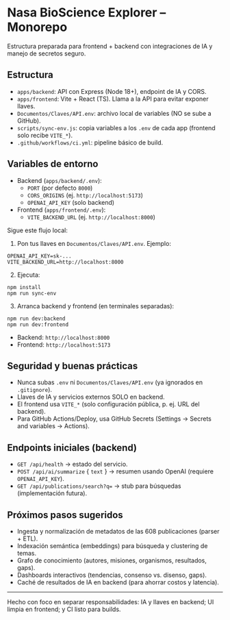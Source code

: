 # Nasa BioScience Explorer – Monorepo

Estructura preparada para frontend + backend con integraciones de IA y manejo de secretos seguro.

## Estructura

- `apps/backend`: API con Express (Node 18+), endpoint de IA y CORS.
- `apps/frontend`: Vite + React (TS). Llama a la API para evitar exponer llaves.
- `Documentos/Claves/API.env`: archivo local de variables (NO se sube a GitHub).
- `scripts/sync-env.js`: copia variables a los `.env` de cada app (frontend solo recibe `VITE_*`).
- `.github/workflows/ci.yml`: pipeline básico de build.

## Variables de entorno

- Backend (`apps/backend/.env`):
  - `PORT` (por defecto `8000`)
  - `CORS_ORIGINS` (ej. `http://localhost:5173`)
  - `OPENAI_API_KEY` (solo backend)
- Frontend (`apps/frontend/.env`):
  - `VITE_BACKEND_URL` (ej. `http://localhost:8000`)

Sigue este flujo local:

1) Pon tus llaves en `Documentos/Claves/API.env`. Ejemplo:

```
OPENAI_API_KEY=sk-...
VITE_BACKEND_URL=http://localhost:8000
```

2) Ejecuta:

```
npm install
npm run sync-env
```

3) Arranca backend y frontend (en terminales separadas):

```
npm run dev:backend
npm run dev:frontend
```

- Backend: `http://localhost:8000`
- Frontend: `http://localhost:5173`

## Seguridad y buenas prácticas

- Nunca subas `.env` ni `Documentos/Claves/API.env` (ya ignorados en `.gitignore`).
- Llaves de IA y servicios externos SOLO en backend.
- El frontend usa `VITE_*` (solo configuración pública, p. ej. URL del backend).
- Para GitHub Actions/Deploy, usa GitHub Secrets (Settings → Secrets and variables → Actions).

## Endpoints iniciales (backend)

- `GET /api/health` → estado del servicio.
- `POST /api/ai/summarize` { `text` } → resumen usando OpenAI (requiere `OPENAI_API_KEY`).
- `GET /api/publications/search?q=` → stub para búsquedas (implementación futura).

## Próximos pasos sugeridos

- Ingesta y normalización de metadatos de las 608 publicaciones (parser + ETL).
- Indexación semántica (embeddings) para búsqueda y clustering de temas.
- Grafo de conocimiento (autores, misiones, organismos, resultados, gaps).
- Dashboards interactivos (tendencias, consenso vs. disenso, gaps).
- Caché de resultados de IA en backend (para ahorrar costos y latencia).

---
Hecho con foco en separar responsabilidades: IA y llaves en backend; UI limpia en frontend; y CI listo para builds.

